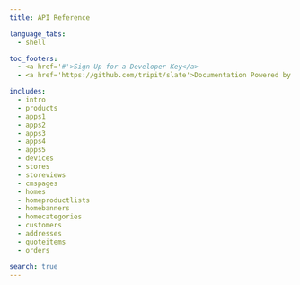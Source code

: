 ```yaml
---
title: API Reference

language_tabs:
  - shell

toc_footers:
  - <a href='#'>Sign Up for a Developer Key</a>
  - <a href='https://github.com/tripit/slate'>Documentation Powered by Slate</a>

includes:
  - intro
  - products
  - apps1
  - apps2
  - apps3
  - apps4
  - apps5
  - devices
  - stores
  - storeviews
  - cmspages
  - homes
  - homeproductlists
  - homebanners
  - homecategories
  - customers
  - addresses
  - quoteitems
  - orders

search: true
---
```


